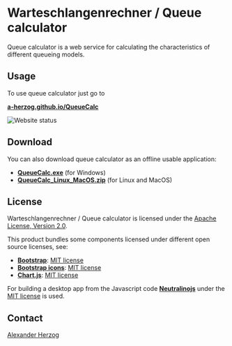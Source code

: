 # Warteschlangenrechner / Queue calculator

Queue calculator is a web service for calculating the characteristics of different queueing models.

## Usage

To use queue calculator just go to

**[a-herzog.github.io/QueueCalc](https://a-herzog.github.io/QueueCalc)**

![Website status](https://img.shields.io/website?url=https%3A%2F%2Fa-herzog.github.io%2FQueueCalc%2F)

## Download

You can also download queue calculator as an offline usable application:

* **[QueueCalc.exe](https://github.com/A-Herzog/QueueCalc/releases/latest/download/QueueCalc.exe)** (for Windows)
* **[QueueCalc_Linux_MacOS.zip](https://github.com/A-Herzog/QueueCalc/releases/latest/download/QueueCalc_Linux_MacOS.zip)** (for Linux and MacOS)

## License

Warteschlangenrechner / Queue calculator is licensed under the [Apache License, Version 2.0](https://www.apache.org/licenses/LICENSE-2.0).

This product bundles some components licensed under different open source licenses, see:

- [**Bootstrap**](https://getbootstrap.com/): [MIT license](https://opensource.org/license/mit/)
- [**Bootstrap icons**](https://icons.getbootstrap.com): [MIT license](https://opensource.org/license/mit/)
- [**Chart.js**](https://www.chartjs.org): [MIT license](https://opensource.org/license/mit/)

For building a desktop app from the Javascript code [**Neutralinojs**](https://neutralino.js.org/) under the
[MIT license](https://opensource.org/license/mit/) is used.

## Contact

[Alexander Herzog](https://github.com/A-Herzog)
